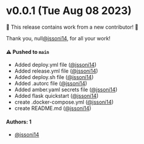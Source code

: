 # v0.0.1 (Tue Aug 08 2023)

:tada: This release contains work from a new contributor! :tada:

Thank you, null[@jssoni14](https://github.com/jssoni14), for all your work!

#### ⚠️ Pushed to `main`

- Added deploy.yml file ([@jssoni14](https://github.com/jssoni14))
- Added release.yml file ([@jssoni14](https://github.com/jssoni14))
- Added deploy.sh file ([@jssoni14](https://github.com/jssoni14))
- Added .autorc file ([@jssoni14](https://github.com/jssoni14))
- Added amber.yaml secrets file ([@jssoni14](https://github.com/jssoni14))
- Added flask quickstart ([@jssoni14](https://github.com/jssoni14))
- create .docker-compose.yml ([@jssoni14](https://github.com/jssoni14))
- create README.md ([@jssoni14](https://github.com/jssoni14))

#### Authors: 1

- [@jssoni14](https://github.com/jssoni14)
